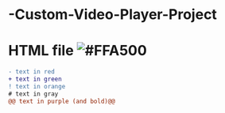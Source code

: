 # -Custom-Video-Player-Project


 # HTML file ![#FFA500](https://via.placeholder.com/15/FFA500/FFA500.png) 





```diff
- text in red
+ text in green
! text in orange
# text in gray
@@ text in purple (and bold)@@
```
